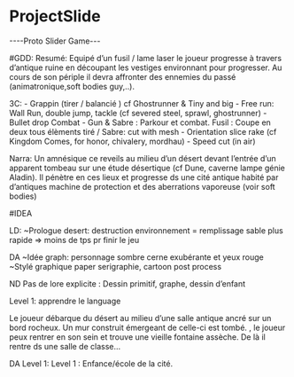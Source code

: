 # ProjectSlide

----Proto Slider Game---

#GDD:
Resumé:
Equipé d’un fusil / lame laser le joueur progresse à travers d’antique ruine en découpant les vestiges environnant pour progresser.
Au cours de son périple il devra affronter des ennemies du passé (animatronique,soft bodies guy,..).

3C:
    -  Grappin (tirer / balancié ) cf Ghostrunner & Tiny and big
    -  Free run: Wall Run, double jump, tackle (cf severed steel, sprawl, ghostrunner)
    - Bullet drop
Combat
    - Gun & Sabre : Parkour et combat. Fusil : Coupe en deux tous élèments tiré / Sabre: cut with mesh
    - Orientation slice rake (cf Kingdom Comes, for honor, chivalery, mordhau)
    - Speed cut (in air)


Narra:
Un amnésique ce reveils au milieu d’un désert devant l’entrée d’un apparent tombeau sur une étude désertique (cf Dune, caverne lampe génie Aladin).
Il pénètre en ces lieux et progresse ds une cité antique habité par d’antiques machine de protection et des aberrations vaporeuse (voir soft bodies)


#IDEA

LD: 
~Prologue desert: destruction environnement = remplissage sable plus rapide => moins de tps pr finir le jeu

DA
~Idée graph: personnage sombre cerne exubérante et yeux rouge
~Stylé graphique paper serigraphie, cartoon post process

ND
Pas de lore explicite :
Dessin primitif, graphe, dessin d’enfant

Level 1: apprendre le language

Le joueur débarque du désert au milieu d’une salle antique ancré sur un bord rocheux. Un mur construit émergeant de celle-ci est tombé. , le joueur peux rentrer en son sein et trouve une vieille fontaine assèche. De là il rentre ds une salle de classe…

DA Level 1:
Level 1 : Enfance/école de la cité.

